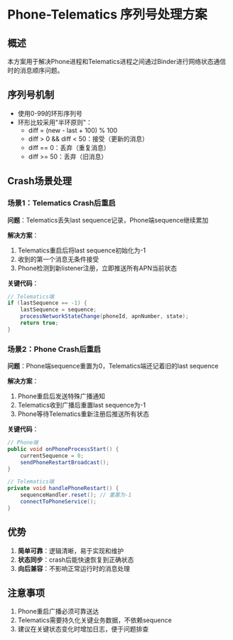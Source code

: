 # Phone-Telematics 序列号处理方案

## 概述
本方案用于解决Phone进程和Telematics进程之间通过Binder进行网络状态通信时的消息顺序问题。

## 序列号机制
- 使用0-99的环形序列号
- 环形比较采用"半环原则"：
  - diff = (new - last + 100) % 100
  - diff > 0 && diff < 50：接受（更新的消息）
  - diff == 0：丢弃（重复消息）
  - diff >= 50：丢弃（旧消息）

## Crash场景处理

### 场景1：Telematics Crash后重启
**问题**：Telematics丢失last sequence记录，Phone端sequence继续累加

**解决方案**：
1. Telematics重启后将last sequence初始化为-1
2. 收到的第一个消息无条件接受
3. Phone检测到新listener注册，立即推送所有APN当前状态

**关键代码**：
```java
// Telematics端
if (lastSequence == -1) {
    lastSequence = sequence;
    processNetworkStateChange(phoneId, apnNumber, state);
    return true;
}
```

### 场景2：Phone Crash后重启
**问题**：Phone端sequence重置为0，Telematics端还记着旧的last sequence

**解决方案**：
1. Phone重启后发送特殊广播通知
2. Telematics收到广播后重置last sequence为-1
3. Phone等待Telematics重新注册后推送所有状态

**关键代码**：
```java
// Phone端
public void onPhoneProcessStart() {
    currentSequence = 0;
    sendPhoneRestartBroadcast();
}

// Telematics端
private void handlePhoneRestart() {
    sequenceHandler.reset(); // 重置为-1
    connectToPhoneService();
}
```

## 优势
1. **简单可靠**：逻辑清晰，易于实现和维护
2. **状态同步**：crash后能快速恢复到正确状态
3. **向后兼容**：不影响正常运行时的消息处理

## 注意事项
1. Phone重启广播必须可靠送达
2. Telematics需要持久化关键业务数据，不依赖sequence
3. 建议在关键状态变化时增加日志，便于问题排查